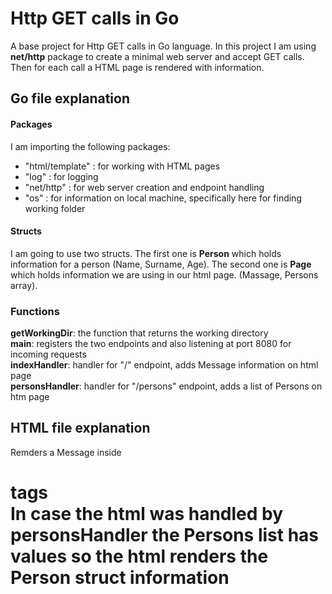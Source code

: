 # Http GET calls in Go
A base project for Http GET calls in Go language. 
In this project I am using **net/http** package to create a minimal web server and accept GET calls. Then for each call a HTML page is rendered with information.

## Go file explanation

#### Packages
I am importing the following packages:
- "html/template" : for working with HTML pages
- "log" : for logging
- "net/http" : for web server creation and endpoint handling
- "os" : for information on local machine, specifically here for finding working folder

#### Structs
I am going to use two structs. 
The first one is __Person__ which holds information for a person (Name, Surname, Age). 
The second one is __Page__ which holds information we are using in our html page. (Massage, Persons array).

### Functions
**getWorkingDir**: the function that returns the working directory <br/> 
**main**: registers the two endpoints and also listening at port 8080 for incoming requests <br/>
**indexHandler**: handler for "/" endpoint, adds Message information on html page <br/>
**personsHandler**: handler for "/persons" endpoint, adds a list of Persons on htm page <br/>


## HTML file explanation
Remders a Message inside <h1> tags <br/>
In case the html was handled by **personsHandler** the Persons list has values so the html renders the Person struct information



